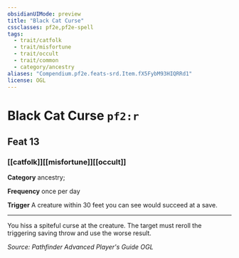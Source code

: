 ```yaml
---
obsidianUIMode: preview
title: "Black Cat Curse"
cssclasses: pf2e,pf2e-spell
tags:
  - trait/catfolk
  - trait/misfortune
  - trait/occult
  - trait/common
  - category/ancestry
aliases: "Compendium.pf2e.feats-srd.Item.fX5FybM93HIQRRd1"
license: OGL
---
```

# Black Cat Curse `pf2:r`
## Feat 13
### [[catfolk]][[misfortune]][[occult]]

**Category** ancestry; 




**Frequency** once per day

**Trigger** A creature within 30 feet you can see would succeed at a save.

* * *

You hiss a spiteful curse at the creature. The target must reroll the triggering saving throw and use the worse result.

*Source: Pathfinder Advanced Player's Guide*
*OGL*